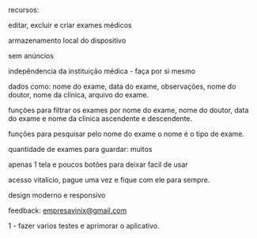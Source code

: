 recursos:


editar, excluir e criar exames médicos

armazenamento local do dispositivo

sem anúncios

indepêndencia da instituição médica - faça por si mesmo

dados como: nome do exame, data do exame, observações, nome do doutor, nome da clínica, arquivo do exame.  

funções para filtrar os exames por nome do exame, nome do doutor, data do exame e  nome da clinica ascendente e descendente.

funções para pesquisar pelo nome do exame o nome é o tipo de exame. 

quantidade de exames para guardar: muitos  

apenas 1 tela e poucos botões para deixar facil de usar 

acesso vitalício, pague uma vez e fique com ele para sempre. 

design moderno e responsivo 

feedback: empresavinix@gmail.com


1 - fazer varios testes e aprimorar o aplicativo.
